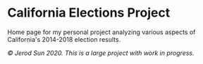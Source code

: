 # California Elections Project

Home page for my personal project analyzing various aspects of California's 2014-2018 election results.

_© Jerod Sun 2020. This is a large project with work in progress._
